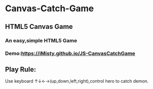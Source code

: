 # Canvas-Catch-Game
## HTML5 Canvas Game

### An easy,simple HTML5 Game

### Demo:https://iMisty.github.io/JS-CanvasCatchGame

## Play Rule:
Use keyboard ↑↓←→(up,down,left,right),control hero to catch demon.
